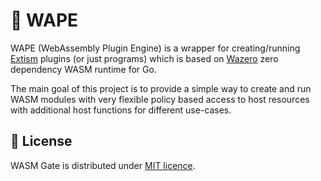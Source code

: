 # :space_invader: WAPE

WAPE (WebAssembly Plugin Engine) is a wrapper for creating/running [Extism](https://extism.org) plugins (or just
programs) which is based on [Wazero](https://wazero.io) zero dependency WASM runtime for Go.

The main goal of this project is to provide a simple way to create and run WASM modules with very flexible policy based
access to host resources with additional host functions for different use-cases.

## :closed_lock_with_key: License

WASM Gate is distributed under [MIT licence](LICENSE).
